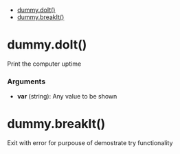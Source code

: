 * [dummy.doIt()](#dummydoit)
* [dummy.breakIt()](#dummybreakit)



# dummy.doIt()

Print the computer uptime

### Arguments

* **var** (string): Any value to be shown

# dummy.breakIt()

Exit with error for purpouse of demostrate try functionality

